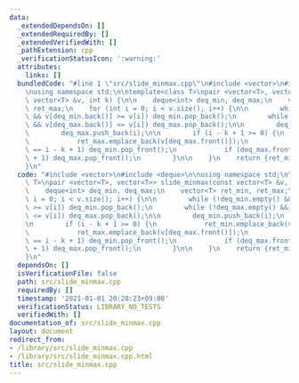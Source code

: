 ```yaml
---
data:
  _extendedDependsOn: []
  _extendedRequiredBy: []
  _extendedVerifiedWith: []
  _pathExtension: cpp
  _verificationStatusIcon: ':warning:'
  attributes:
    links: []
  bundledCode: "#line 1 \"src/slide_minmax.cpp\"\n#include <vector>\n#include <deque>\n\
    \nusing namespace std;\n\ntemplate<class T>\npair <vector<T>, vector<T>> slide_minmax(const\
    \ vector<T> &v, int k) {\n\n    deque<int> deq_min, deq_max;\n    vector<T> ret_min,\
    \ ret_max;\n    for (int i = 0; i < v.size(); i++) {\n\n        while (!deq_min.empty()\
    \ && v[deq_min.back()] >= v[i]) deq_min.pop_back();\n        while (!deq_max.empty()\
    \ && v[deq_max.back()] <= v[i]) deq_max.pop_back();\n\n        deq_min.push_back(i);\n\
    \        deq_max.push_back(i);\n\n        if (i - k + 1 >= 0) {\n            ret_min.emplace_back(v[deq_min.front()]);\n\
    \            ret_max.emplace_back(v[deq_max.front()]);\n            if (deq_min.front()\
    \ == i - k + 1) deq_min.pop_front();\n            if (deq_max.front() == i - k\
    \ + 1) deq_max.pop_front();\n        }\n\n    }\n    return {ret_min, ret_max};\n\
    }\n"
  code: "#include <vector>\n#include <deque>\n\nusing namespace std;\n\ntemplate<class\
    \ T>\npair <vector<T>, vector<T>> slide_minmax(const vector<T> &v, int k) {\n\n\
    \    deque<int> deq_min, deq_max;\n    vector<T> ret_min, ret_max;\n    for (int\
    \ i = 0; i < v.size(); i++) {\n\n        while (!deq_min.empty() && v[deq_min.back()]\
    \ >= v[i]) deq_min.pop_back();\n        while (!deq_max.empty() && v[deq_max.back()]\
    \ <= v[i]) deq_max.pop_back();\n\n        deq_min.push_back(i);\n        deq_max.push_back(i);\n\
    \n        if (i - k + 1 >= 0) {\n            ret_min.emplace_back(v[deq_min.front()]);\n\
    \            ret_max.emplace_back(v[deq_max.front()]);\n            if (deq_min.front()\
    \ == i - k + 1) deq_min.pop_front();\n            if (deq_max.front() == i - k\
    \ + 1) deq_max.pop_front();\n        }\n\n    }\n    return {ret_min, ret_max};\n\
    }\n"
  dependsOn: []
  isVerificationFile: false
  path: src/slide_minmax.cpp
  requiredBy: []
  timestamp: '2021-01-01 20:28:23+09:00'
  verificationStatus: LIBRARY_NO_TESTS
  verifiedWith: []
documentation_of: src/slide_minmax.cpp
layout: document
redirect_from:
- /library/src/slide_minmax.cpp
- /library/src/slide_minmax.cpp.html
title: src/slide_minmax.cpp
---
```

